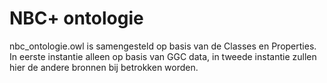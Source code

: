 NBC+ ontologie
==============
nbc_ontologie.owl is samengesteld op basis van de Classes en Properties. 
In eerste instantie alleen op basis van GGC data,
in tweede instantie zullen hier de andere bronnen bij betrokken worden. 
